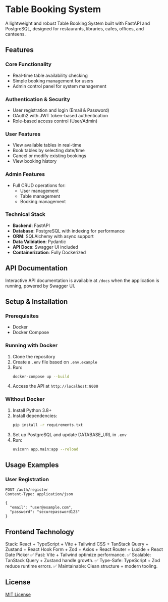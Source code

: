 # Table Booking System

A lightweight and robust Table Booking System built with FastAPI and PostgreSQL, designed for restaurants, libraries, cafes, offices, and canteens.

## Features

### Core Functionality
- Real-time table availability checking
- Simple booking management for users
- Admin control panel for system management

### Authentication & Security
- User registration and login (Email & Password)
- OAuth2 with JWT token-based authentication
- Role-based access control (User/Admin)

### User Features
- View available tables in real-time
- Book tables by selecting date/time
- Cancel or modify existing bookings
- View booking history

### Admin Features
- Full CRUD operations for:
  - User management
  - Table management
  - Booking management

### Technical Stack
- **Backend**: FastAPI
- **Database**: PostgreSQL with indexing for performance
- **ORM**: SQLAlchemy with async support
- **Data Validation**: Pydantic
- **API Docs**: Swagger UI included
- **Containerization**: Fully Dockerized


## API Documentation

Interactive API documentation is available at `/docs` when the application is running, powered by Swagger UI.

## Setup & Installation

### Prerequisites
- Docker
- Docker Compose

### Running with Docker

1. Clone the repository
2. Create a `.env` file based on `.env.example`
3. Run:
   ```bash
   docker-compose up --build
   ```
4. Access the API at `http://localhost:8000`

### Without Docker

1. Install Python 3.8+
2. Install dependencies:
   ```bash
   pip install -r requirements.txt
   ```
3. Set up PostgreSQL and update DATABASE_URL in `.env`
4. Run:
   ```bash
   uvicorn app.main:app --reload
   ```

## Usage Examples

### User Registration
```http
POST /auth/register
Content-Type: application/json

{
  "email": "user@example.com",
  "password": "securepassword123"
}
```

## Frontend Technology 

Stack: React + TypeScript + Vite + Tailwind CSS + TanStack Query + Zustand + React Hook Form + Zod + Axios + React Router + Lucide + React Date Picker
✅ Fast: Vite + Tailwind optimize performance.
✅ Scalable: TanStack Query + Zustand handle growth.
✅ Type-Safe: TypeScript + Zod reduce runtime errors.
✅ Maintainable: Clean structure + modern tooling.

## License

[MIT License](LICENSE)